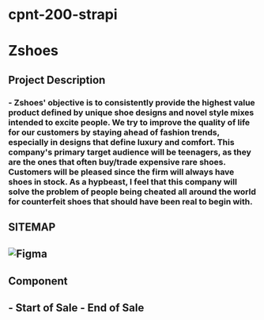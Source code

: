 # cpnt-200-strapi

# Zshoes

## Project Description

### - Zshoes' objective is to consistently provide the highest value product defined by unique shoe designs and novel style mixes intended to excite people. We try to improve the quality of life for our customers by staying ahead of fashion trends, especially in designs that define luxury and comfort. This company's primary target audience will be teenagers, as they are the ones that often buy/trade expensive rare shoes. Customers will be pleased since the firm will always have shoes in stock. As a hypbeast, I feel that this company will solve the problem of people being cheated all around the world for counterfeit shoes that should have been real to begin with.

## SITEMAP

## ![Figma](https://www.figma.com/file/yosRRYvmJhE8WRp1UxBbo3/Sitemap?node-id=0%3A1&t=jfoWUHRn73qOuQWc-1)

## Component


## - Start of Sale - End of Sale
